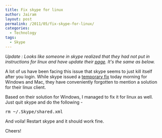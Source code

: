 ```yaml
---
title: Fix skype for linux
author: Jairam
layout: post
permalink: /2011/05/fix-skype-for-linux/
categories:
  - Technology
tags:
  - Skype
---
```

*Update : Looks like someone in skype realized that they had not put in instructions for linux and have update their [page](http://heartbeat.skype.com/2011/05/problems_signing_into_skype_an.html). It's the same as below.*

A lot of us have been facing this issue that skype seems to just kill itself after you login. While skype issued a [temporary fix](http://heartbeat.skype.com/2011/05/problems_signing_into_skype_an.html) today morning for Windows and Mac, they have conveniently forgotten to mention a solution for their linux client.

Based on their solution for Windows, I managed to fix it for linux as well. Just quit skype and do the following -

<pre>rm ~/.Skype/shared.xml</pre>

And voila! Restart skype and it should work fine.

Cheers!
